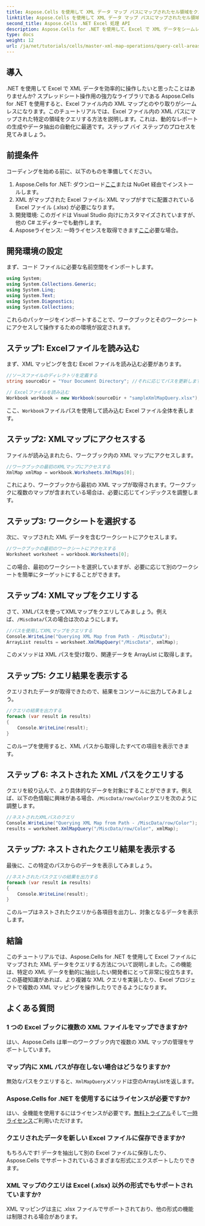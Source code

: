 ```yaml
---
title: Aspose.Cells を使用して XML データ マップ パスにマップされたセル領域をクエリする
linktitle: Aspose.Cells を使用して XML データ マップ パスにマップされたセル領域をクエリする
second_title: Aspose.Cells .NET Excel 処理 API
description: Aspose.Cells for .NET を使用して、Excel で XML データをシームレスに操作する方法を学びます。この包括的なチュートリアルでは、XML パスにマップされたセル領域をクエリするプロセスをガイドし、データ抽出を自動化し、動的なレポートを簡単に作成できるようにします。
type: docs
weight: 12
url: /ja/net/tutorials/cells/master-xml-map-operations/query-cell-areas-mapped-to-xml-data-map-path/
---
```

## 導入

.NET を使用して Excel で XML データを効率的に操作したいと思ったことはありませんか? スプレッドシート操作用の強力なライブラリである Aspose.Cells for .NET を使用すると、Excel ファイル内の XML マップとのやり取りがシームレスになります。このチュートリアルでは、Excel ファイル内の XML パスにマップされた特定の領域をクエリする方法を説明します。これは、動的なレポートの生成やデータ抽出の自動化に最適です。ステップ バイ ステップのプロセスを見てみましょう。

## 前提条件

コーディングを始める前に、以下のものを準備してください。

1.  Aspose.Cells for .NET: ダウンロード[ここ](https://releases.aspose.com/cells/net/)または NuGet 経由でインストールします。
2. XML がマップされた Excel ファイル: XML マップがすでに配置されている Excel ファイル (.xlsx) が必要になります。
3. 開発環境: このガイドは Visual Studio 向けにカスタマイズされていますが、他の C# エディターでも動作します。
4.  Asposeライセンス: 一時ライセンスを取得できます[ここ](https://purchase.aspose.com/temporary-license/)必要な場合。

## 開発環境の設定

まず、コード ファイルに必要な名前空間をインポートします。

```csharp
using System;
using System.Collections.Generic;
using System.Linq;
using System.Text;
using System.Diagnostics;
using System.Collections;
```

これらのパッケージをインポートすることで、ワークブックとそのワークシートにアクセスして操作するための環境が設定されます。

## ステップ1: Excelファイルを読み込む

まず、XML マッピングを含む Excel ファイルを読み込む必要があります。

```csharp
//ソースファイルのディレクトリを定義する
string sourceDir = "Your Document Directory"; //それに応じてパスを更新します

// Excelファイルを読み込む
Workbook workbook = new Workbook(sourceDir + "sampleXmlMapQuery.xlsx");
```

ここ、`Workbook`ファイルパスを使用して読み込む Excel ファイル全体を表します。

## ステップ2: XMLマップにアクセスする

ファイルが読み込まれたら、ワークブック内の XML マップにアクセスします。

```csharp
//ワークブックの最初のXMLマップにアクセスする
XmlMap xmlMap = workbook.Worksheets.XmlMaps[0];
```

これにより、ワークブックから最初の XML マップが取得されます。ワークブックに複数のマップが含まれている場合は、必要に応じてインデックスを調整します。

## ステップ3: ワークシートを選択する

次に、マップされた XML データを含むワークシートにアクセスします。

```csharp
//ワークブックの最初のワークシートにアクセスする
Worksheet worksheet = workbook.Worksheets[0];
```

この場合、最初のワークシートを選択していますが、必要に応じて別のワークシートを簡単にターゲットにすることができます。

## ステップ4: XMLマップをクエリする

さて、XMLパスを使ってXMLマップをクエリしてみましょう。例えば、`/MiscData`パスの場合は次のようにします。

```csharp
//パスを使用してXMLマップをクエリする
Console.WriteLine("Querying XML Map from Path - /MiscData");
ArrayList results = worksheet.XmlMapQuery("/MiscData", xmlMap);
```

このメソッドは XML パスを受け取り、関連データを ArrayList に取得します。

## ステップ5: クエリ結果を表示する

クエリされたデータが取得できたので、結果をコンソールに出力してみましょう。

```csharp
//クエリの結果を出力する
foreach (var result in results)
{
    Console.WriteLine(result);
}
```

このループを使用すると、XML パスから取得したすべての項目を表示できます。

## ステップ 6: ネストされた XML パスをクエリする

クエリを絞り込んで、より具体的なデータを対象にすることができます。例えば、以下の色情報に興味がある場合、`/MiscData/row/Color`クエリを次のように調整します。

```csharp
//ネストされたXMLパスのクエリ
Console.WriteLine("Querying XML Map from Path - /MiscData/row/Color");
results = worksheet.XmlMapQuery("/MiscData/row/Color", xmlMap);
```

## ステップ7: ネストされたクエリ結果を表示する

最後に、この特定のパスからのデータを表示してみましょう。

```csharp
//ネストされたパスクエリの結果を出力する
foreach (var result in results)
{
    Console.WriteLine(result);
}
```

このループはネストされたクエリから各項目を出力し、対象となるデータを表示します。

## 結論

このチュートリアルでは、Aspose.Cells for .NET を使用して Excel ファイルにマップされた XML データをクエリする方法について説明しました。この機能は、特定の XML データを動的に抽出したい開発者にとって非常に役立ちます。この基礎知識があれば、より複雑な XML クエリを実装したり、Excel プロジェクトで複数の XML マッピングを操作したりできるようになります。 

## よくある質問

### 1 つの Excel ブックに複数の XML ファイルをマップできますか?  
はい、Aspose.Cells は単一のワークブック内で複数の XML マップの管理をサポートしています。

### マップ内に XML パスが存在しない場合はどうなりますか?  
無効なパスをクエリすると、`XmlMapQuery`メソッドは空のArrayListを返します。

### Aspose.Cells for .NET を使用するにはライセンスが必要ですか?  
はい、全機能を使用するにはライセンスが必要です。[無料トライアル](https://releases.aspose.com/)そして[一時ライセンス](https://purchase.aspose.com/temporary-license/)ご利用いただけます。

### クエリされたデータを新しい Excel ファイルに保存できますか?  
もちろんです! データを抽出して別の Excel ファイルに保存したり、Aspose.Cells でサポートされているさまざまな形式にエクスポートしたりできます。

### XML マップのクエリは Excel (.xlsx) 以外の形式でもサポートされていますか?  
XML マッピングは主に .xlsx ファイルでサポートされており、他の形式の機能は制限される場合があります。